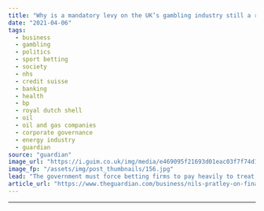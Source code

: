 ```yaml
---
title: "Why is a mandatory levy on the UK’s gambling industry still a roll of the dice?"
date: "2021-04-06"
tags: 
  - business
  - gambling
  - politics
  - sport betting
  - society
  - nhs
  - credit suisse
  - banking
  - health
  - bp
  - royal dutch shell
  - oil
  - oil and gas companies
  - corporate governance
  - energy industry
  - guardian
source: "guardian"
image_url: "https://i.guim.co.uk/img/media/e469095f21693d01eac03f7f74d1ace2a5f3e5fb/0_140_5400_3239/master/5400.jpg?width=460&quality=85&auto=format&fit=max&s=ee15f2baa8a6c40f93a108a43e493e85"
image_fp: "/assets/img/post_thumbnails/156.jpg"
lead: "The government must force betting firms to pay heavily to treat gambling addiction – not rely on their goodwillTax gambling firms to fund addiction treatment – NHS director‘Every other ad will be for gambling’ -  Addicts’ lockdown struggleThat betting ..."
article_url: "https://www.theguardian.com/business/nils-pratley-on-finance/2021/apr/07/why-is-a-mandatory-levy-on-the-uks-gambling-industry-still-a-roll-of-the-dice"
---
```


---
